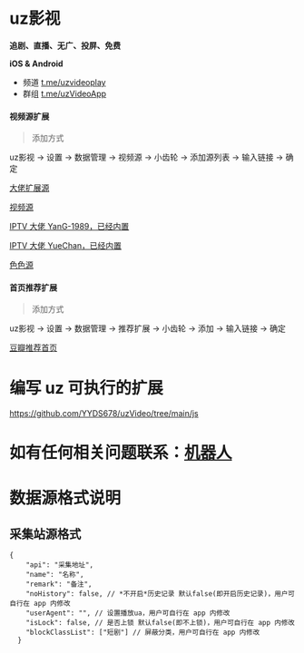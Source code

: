 # uz影视

**追剧、直播、无广、投屏、免费**

**iOS & Android**

- 频道 [t.me/uzvideoplay](https://t.me/uzvideoplay)
- 群组 [t.me/uzVideoApp](https://t.me/uzVideoApp)

#### 视频源扩展
> 添加方式
 
uz影视 -> 设置 -> 数据管理 -> 视频源 -> 小齿轮 -> 添加源列表 -> 输入链接 -> 确定

[大佬扩展源](https://ghp.ci/https://raw.githubusercontent.com/Yswag/uzVideo/main/js/spider_sources.json)

[视频源](https://ghp.ci/https://raw.githubusercontent.com/YYDS678/uzVideo/main/video_sources_default.json)

[IPTV 大佬 YanG-1989，已经内置](https://github.com/YanG-1989/m3u)

[IPTV 大佬 YueChan，已经内置](https://github.com/YueChan/Live)

[色色源](https://ghp.ci/https://raw.githubusercontent.com/YYDS678/uzVideo/main/video_sources_sese.json)

#### 首页推荐扩展
> 添加方式
 
uz影视 -> 设置 -> 数据管理 -> 推荐扩展 -> 小齿轮 -> 添加 -> 输入链接 -> 确定

[豆瓣推荐首页](https://ghp.ci/https://raw.githubusercontent.com/YYDS678/uzVideo/refs/heads/main/js/recommendHome.json)

# 编写 uz 可执行的扩展

<https://github.com/YYDS678/uzVideo/tree/main/js>

# 如有任何相关问题联系：[机器人](https://t.me/uzVideoAppbot)

# 数据源格式说明

## 采集站源格式
```
{
    "api": "采集地址",
    "name": "名称",
    "remark": "备注",
    "noHistory": false, // *不开启*历史记录 默认false(即开启历史记录)，用户可自行在 app 内修改
    "userAgent": "", // 设置播放ua，用户可自行在 app 内修改
    "isLock": false, // 是否上锁 默认false(即不上锁)，用户可自行在 app 内修改
    "blockClassList": ["短剧"] // 屏蔽分类，用户可自行在 app 内修改
  }
```
